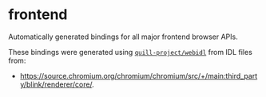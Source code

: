 # frontend
Automatically generated bindings for all major frontend browser APIs.

These bindings were generated using [`quill-project/webidl`](https://github.com/quill-project/webidl) from IDL files from: 
- https://source.chromium.org/chromium/chromium/src/+/main:third_party/blink/renderer/core/.